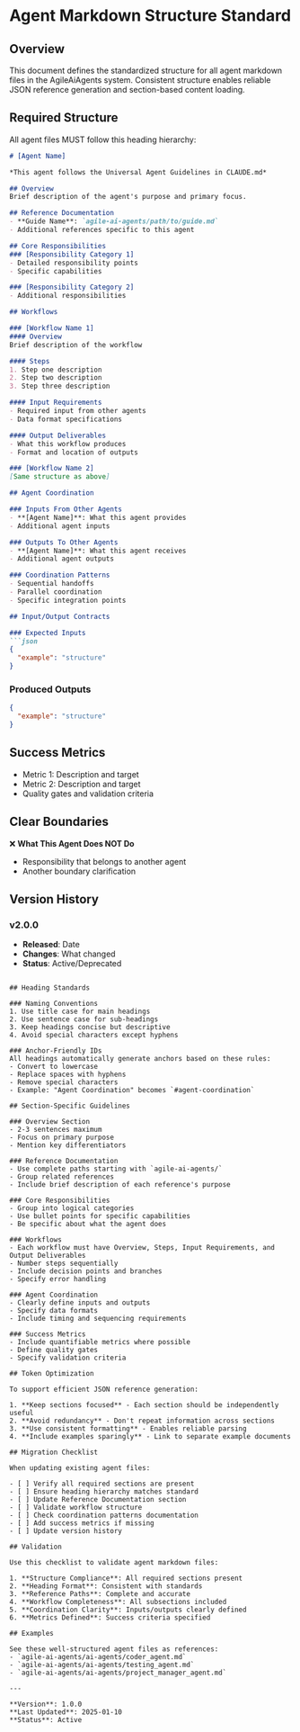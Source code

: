 # Agent Markdown Structure Standard

## Overview

This document defines the standardized structure for all agent markdown files in the AgileAiAgents system. Consistent structure enables reliable JSON reference generation and section-based content loading.

## Required Structure

All agent files MUST follow this heading hierarchy:

```markdown
# [Agent Name]

*This agent follows the Universal Agent Guidelines in CLAUDE.md*

## Overview
Brief description of the agent's purpose and primary focus.

## Reference Documentation
- **Guide Name**: `agile-ai-agents/path/to/guide.md`
- Additional references specific to this agent

## Core Responsibilities
### [Responsibility Category 1]
- Detailed responsibility points
- Specific capabilities

### [Responsibility Category 2]
- Additional responsibilities

## Workflows

### [Workflow Name 1]
#### Overview
Brief description of the workflow

#### Steps
1. Step one description
2. Step two description
3. Step three description

#### Input Requirements
- Required input from other agents
- Data format specifications

#### Output Deliverables
- What this workflow produces
- Format and location of outputs

### [Workflow Name 2]
[Same structure as above]

## Agent Coordination

### Inputs From Other Agents
- **[Agent Name]**: What this agent provides
- Additional agent inputs

### Outputs To Other Agents
- **[Agent Name]**: What this agent receives
- Additional agent outputs

### Coordination Patterns
- Sequential handoffs
- Parallel coordination
- Specific integration points

## Input/Output Contracts

### Expected Inputs
```json
{
  "example": "structure"
}
```

### Produced Outputs
```json
{
  "example": "structure"
}
```

## Success Metrics
- Metric 1: Description and target
- Metric 2: Description and target
- Quality gates and validation criteria

## Clear Boundaries
❌ **What This Agent Does NOT Do**
- Responsibility that belongs to another agent
- Another boundary clarification

## Version History
### v2.0.0
- **Released**: Date
- **Changes**: What changed
- **Status**: Active/Deprecated
```

## Heading Standards

### Naming Conventions
1. Use title case for main headings
2. Use sentence case for sub-headings
3. Keep headings concise but descriptive
4. Avoid special characters except hyphens

### Anchor-Friendly IDs
All headings automatically generate anchors based on these rules:
- Convert to lowercase
- Replace spaces with hyphens
- Remove special characters
- Example: "Agent Coordination" becomes `#agent-coordination`

## Section-Specific Guidelines

### Overview Section
- 2-3 sentences maximum
- Focus on primary purpose
- Mention key differentiators

### Reference Documentation
- Use complete paths starting with `agile-ai-agents/`
- Group related references
- Include brief description of each reference's purpose

### Core Responsibilities
- Group into logical categories
- Use bullet points for specific capabilities
- Be specific about what the agent does

### Workflows
- Each workflow must have Overview, Steps, Input Requirements, and Output Deliverables
- Number steps sequentially
- Include decision points and branches
- Specify error handling

### Agent Coordination
- Clearly define inputs and outputs
- Specify data formats
- Include timing and sequencing requirements

### Success Metrics
- Include quantifiable metrics where possible
- Define quality gates
- Specify validation criteria

## Token Optimization

To support efficient JSON reference generation:

1. **Keep sections focused** - Each section should be independently useful
2. **Avoid redundancy** - Don't repeat information across sections
3. **Use consistent formatting** - Enables reliable parsing
4. **Include examples sparingly** - Link to separate example documents

## Migration Checklist

When updating existing agent files:

- [ ] Verify all required sections are present
- [ ] Ensure heading hierarchy matches standard
- [ ] Update Reference Documentation section
- [ ] Validate workflow structure
- [ ] Check coordination patterns documentation
- [ ] Add success metrics if missing
- [ ] Update version history

## Validation

Use this checklist to validate agent markdown files:

1. **Structure Compliance**: All required sections present
2. **Heading Format**: Consistent with standards
3. **Reference Paths**: Complete and accurate
4. **Workflow Completeness**: All subsections included
5. **Coordination Clarity**: Inputs/outputs clearly defined
6. **Metrics Defined**: Success criteria specified

## Examples

See these well-structured agent files as references:
- `agile-ai-agents/ai-agents/coder_agent.md`
- `agile-ai-agents/ai-agents/testing_agent.md`
- `agile-ai-agents/ai-agents/project_manager_agent.md`

---

**Version**: 1.0.0
**Last Updated**: 2025-01-10
**Status**: Active
